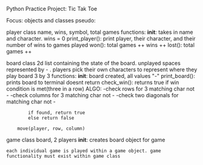 Python Practice Project:
Tic Tak Toe

Focus: objects and classes
pseudo:

player class
    name, wins, symbol, total games
    functions:
        __init__:
            takes in name and character. wins = 0
        print_player():
            print player, their character, and their number of wins to games played
        won():
            total games ++
            wins ++
        lost():
            total games ++


board class
    2d list containing the state of the board. unplayed spaces represented by - . players pick their own characters to represent where they play
    board 3 by 3 
    functions:
        __init__:
            board created, all values "-"
        print_board():
            prints board to terminal
            doesnt return
        check_win():
            returns true if win condition is met(three in a row)
            ALGO: 
            -check rows for 3 matching char not -
            -check columns for 3 matching char not -
            -check two diagonals for matching char not -

            if found, return true
            else return false

        move(player, row, column)

game class
    board, 2 players
    __init__:
        creates board object for game
    
    each individual game is played within a game object. game functionality must exist within game class

        
        